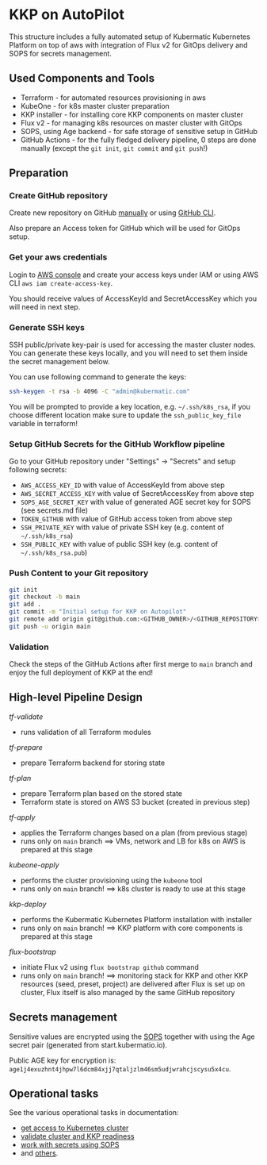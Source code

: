 # KKP on AutoPilot

This structure includes a fully automated setup of Kubermatic Kubernetes Platform
on top of aws with integration of Flux v2 for GitOps delivery and SOPS for secrets management.

## Used Components and Tools

 * Terraform - for automated resources provisioning in aws
 * KubeOne - for k8s master cluster preparation
 * KKP installer - for installing core KKP components on master cluster
 * Flux v2 - for managing k8s resources on master cluster with GitOps
 * SOPS, using Age backend - for safe storage of sensitive setup in GitHub
 * GitHub Actions - for the fully fledged delivery pipeline, 0 steps are done manually
   (except the `git init`, `git commit` and `git push`!)

## Preparation
### Create GitHub repository

Create new repository on GitHub [manually](https://docs.github.com/en/get-started/quickstart/create-a-repo)
or using [GitHub CLI](https://cli.github.com/manual/gh_repo_create).

Also prepare an Access token for GitHub which will be used for GitOps setup.

### Get your aws credentials
Login to [AWS console](https://console.aws.amazon.com/console) and create your access keys under IAM or using
AWS CLI `aws iam create-access-key`.

You should receive values of AccessKeyId and SecretAccessKey which you will need in next step.

### Generate SSH keys

SSH public/private key-pair is used for accessing the master cluster nodes. You can generate these keys locally,
and you will need to set them inside the secret management below.

You can use following command to generate the keys:

```bash
ssh-keygen -t rsa -b 4096 -C "admin@kubermatic.com"
```

You will be prompted to provide a key location, e.g. `~/.ssh/k8s_rsa`, if you choose different location
make sure to update the `ssh_public_key_file` variable in terraform!
### Setup GitHub Secrets for the GitHub Workflow pipeline

Go to your GitHub repository under "Settings" -> "Secrets" and setup following secrets:
 * `AWS_ACCESS_KEY_ID` with value of AccessKeyId from above step
 * `AWS_SECRET_ACCESS_KEY` with value of SecretAccessKey from above step
 * `SOPS_AGE_SECRET_KEY` with value of generated AGE secret key for SOPS (see secrets.md file)
 * `TOKEN_GITHUB` with value of GitHub access token from above step
 * `SSH_PRIVATE_KEY` with value of private SSH key (e.g. content of `~/.ssh/k8s_rsa`)
 * `SSH_PUBLIC_KEY` with value of public SSH key (e.g. content of `~/.ssh/k8s_rsa.pub`)

### Push Content to your Git repository

```bash
git init
git checkout -b main
git add .
git commit -m "Initial setup for KKP on Autopilot"
git remote add origin git@github.com:<GITHUB_OWNER>/<GITHUB_REPOSITORY>
git push -u origin main
```

### Validation
Check the steps of the GitHub Actions after first merge to `main` branch and enjoy the full deployment of KKP at the end!

## High-level Pipeline Design

*tf-validate*
* runs validation of all Terraform modules

*tf-prepare*
* prepare Terraform backend for storing state

*tf-plan*
* prepare Terraform plan based on the stored state
* Terraform state is stored on AWS S3 bucket (created in previous step)

*tf-apply*
* applies the Terraform changes based on a plan (from previous stage)
* runs only on `main` branch
==> VMs, network and LB for k8s on AWS is prepared at this stage

*kubeone-apply*
* performs the cluster provisioning using the `kubeone` tool
* runs only on `main` branch!
==> k8s cluster is ready to use at this stage

*kkp-deploy*
* performs the Kubermatic Kubernetes Platform installation with installer
* runs only on `main` branch!
==> KKP platform with core components is prepared at this stage

*flux-bootstrap*
* initiate Flux v2 using `flux bootstrap github` command
* runs only on `main` branch!
==> monitoring stack for KKP and other KKP resources (seed, preset, project) are delivered after Flux is set up on cluster,
Flux itself is also managed by the same GitHub repository

## Secrets management

Sensitive values are encrypted using the [SOPS](https://fluxcd.io/docs/guides/mozilla-sops/)
together with using the Age secret pair (generated from start.kubermatio.io).

Public AGE key for encryption is: `age1j4exuzhnt4jhpw7l6dcm84xjj7qtaljzlm46sm5udjwrahcjscysu5x4cu`.

## Operational tasks

See the various operational tasks in documentation:
 * [get access to Kubernetes cluster](https://docs.kubermatic.com/kubermatic/master/startio/cheat_sheets/access_to_cluster/)
 * [validate cluster and KKP readiness](https://docs.kubermatic.com/kubermatic/master/startio/cheat_sheets/validate_cluster_health/)
 * [work with secrets using SOPS](https://docs.kubermatic.com/kubermatic/master/startio/cheat_sheets/work_with_secrets/)
 * and [others](https://docs.kubermatic.com/kubermatic/master/startio/cheat_sheets/).
